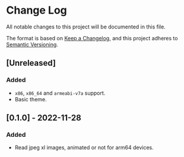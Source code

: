 # Change Log
All notable changes to this project will be documented in this file.

The format is based on [Keep a Changelog](https://keepachangelog.com/en/1.0.0/),
and this project adheres to [Semantic Versioning](https://semver.org/spec/v2.0.0.html).

## [Unreleased]
### Added
- `x86`, `x86_64` and `armeabi-v7a` support.
- Basic theme.

## [0.1.0] - 2022-11-28
### Added 
- Read jpeg xl images, animated or not for arm64 devices.